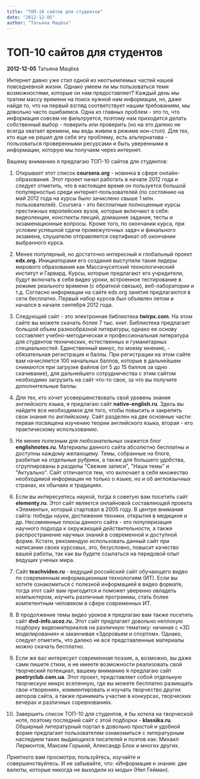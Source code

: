 ```yaml
---
title: "ТОП-10 сайтов для студентов"
date: "2012-12-05"
author: "Татьяна Мацёха"
---
```


# ТОП-10 сайтов для студентов

**2012-12-05** Татьяна Мацёха

Интернет давно уже стал одной из неотъемлемых частей нашей повседневной жизни. Однако умеем ли мы пользоваться теми возможностями, которые он нам предоставляет? Каждый день мы тратим массу времени на поиск нужной нам информации, но, даже найдя то, что на первый взгляд соответствует нашим требованиям, мы довольно часто ошибаемся. Одна из главных проблем - это то, что информация совсем не фильтруется, поэтому нам приходится делать собственный выбор - поверить или проверить (но на это далеко не всегда хватает времени, мы ведь живем в режиме нон-стоп). Для тех, кто еще не решил для себя эту проблему, есть альтернатива - пользоваться проверенными ресурсами и быть уверенными в информации, которую мы получаем через интернет.

Вашему вниманию я предлагаю ТОП-10 сайтов для студентов:

1. Открывает этот список **сoursera.org** - новинка в сфере онлайн-образования. Этот проект начал работать в начале 2012 года и следует отметить, что в настоящее время он пользуется большой популярностью среди интернет-пользователей (по состоянию на май 2012 года на курсы было зачислено свыше 1 млн. пользователей). Coursera - это бесплатные полноценные курсы престижных европейских вузов, которые включают в себя: видеолекции, конспекты лекций, домашние задания, тесты и экзаменационные вопросы. Кроме того, по окончании курса, при условии успешной сдачи промежуточных задач и финального экзамена, слушателю отправляется сертификат об окончании выбранного курса.

2. Менее популярный, но достаточно интересный и глобальный проект **edx.org.** Инициаторами его создания выступили такие лидеры мирового образования как Массачусетский технологический институт и Гарвард. Курсы, которые предлагают его учредители, будут включать в себя видео уроки, встроенное тестирование в режиме реального времени (с обратной связью), веб-лаборатории и т.д. Согласно информации на сайте edx.org занятия предлагаются в сети бесплатно. Первый набор курсов был объявлен летом и начался в начале сентября 2012 года.

3. Следующий сайт - это электронная библиотека **twirpx.com**. На этом сайте вы можете скачать более 7 тыс. книг. Библиотека предлагает большой объем разнообразной литературы, однако ее основу составляет учебно-методическая и профессиональная литература для студентов технических, естественных и гуманитарных специальностей. Единственный минус, по моему мнению, - обязательная регистрация и баллы. При регистрации на этом сайте вам начисляется 100 начальных баллов, которые в дальнейшем снимаются при загрузке файлов (от 5 до 15 баллов за одно скачивание), для дальнейшего сотрудничества с этим сайтом необходимо загрузить на сайт что-то свое, за что вы получите дополнительные баллы.

4. Для тех, кто хочет усовершенствовать свой уровень знания английского языка, я предлагаю сайт **native-english.ru**. Здесь вы найдете все необходимое для того, чтобы повысить и закрепить свои знания по английскому. Сайт разделен на две основные части: первая посвящена изучению теории английского языка, вторая - его практическому использованию.

5. Не менее полезным для любознательных окажется блог **englishnotes.ru**. Материалы данного сайта абсолютно бесплатны и доступны каждому желающему. Темы, собранные на блоге, разбитые на отдельные рубрики, а также для большего удобства, сгруппированы в разделы "Свежие записи", "Наши темы" и "Актуально". Сайт отличается тем, что включает в себя множество необходимой информации не только о языке, но и об англоязычных странах, их обычаях и традициях.

6. Если вы интересуетесь наукой, тогда я советую вам посетить сайт **elementy.ru**. Этот сайт является онлайновой составляющей проекта «Элементы», который стартовал в 2005 году. В центре внимания сайта: победы науки, достижения техники, открытия в медицине и др. Несомненные плюсы данного сайта - это популяризация научного подхода к окружающей действительности, а также распространение научных знаний в современной и доступной форме. Кстати, рекомендую использовать данный сайт при написании своих курсовых, это, безусловно, повысит качество вашей работы, так как вы будете ссылаться на передовой опыт ведущих ученых мира.

7. Сайт **teachvideo.ru** - ведущий российский сайт обучающего видео по современным информационным технологиям (ИТ). Если вы хотите ознакомиться с полезной информацией в видео формате, тогда этот сайт вам пригодится и поможет уверенно овладеть компьютером, изучить различные программы, стать более компетентным человеком в сфере современных ИТ.

8. В продолжение темы видео уроков я предлагаю вам также посетить сайт **dvd-info.ucoz.ru.** Этот сайт предлагает довольно неплохую подборку видеоматериалов на различную тематику: начиная с «3D моделирования» и заканчивая «Здоровьем и спортом». Однако, следует отметить, что далеко не все представленные материалы можно скачать бесплатно.

9. Если же вас интересует современная поэзия, а, возможно, вы даже сами пишете стихи, и не имеете возможности реализовать свой творческий потенциал, вашему вниманию я предлагаю сайт **poetryclub.com.ua**. Этот проект, представляет собой отдельную творческую микро вселенную, где вы можете бесплатно размещать свои «творения», комментировать и изучать творчество других авторов сайта, а также принимать участие в конкурсах, творческих вечерах и различных соревнованиях.

10. Завершить список ТОП-10 для студентов, я бы хотела на творческой ноте, поэтому последний сайт с этой подборки - **klassika.ru**. Обширный литературный портал в довольно простой и удобной форме предлагает пользователям ознакомиться с литературным наследием таких выдающихся писателей и поэтов как: Михаил Лермонтов, Максим Горький, Александр Блок и многих других.

Приятного вам просмотра; пользуйтесь, изучайте и совершенствуйтесь. И не забывайте, что: «Информация и знания: две валюты, которые никогда не выходили из моды» (Нил Гейман).